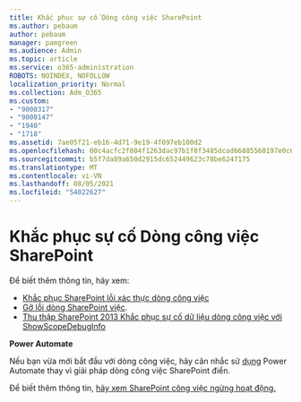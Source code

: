```yaml
---
title: Khắc phục sự cố Dòng công việc SharePoint
ms.author: pebaum
author: pebaum
manager: pamgreen
ms.audience: Admin
ms.topic: article
ms.service: o365-administration
ROBOTS: NOINDEX, NOFOLLOW
localization_priority: Normal
ms.collection: Adm_O365
ms.custom:
- "9000317"
- "9000147"
- "1940"
- "1718"
ms.assetid: 7ae05f21-eb16-4d71-9e19-4f097eb100d2
ms.openlocfilehash: 00c4acfc2f004f1263dac97b1f8f3485dcad66885560197e0c0a6e13e8cd34b1
ms.sourcegitcommit: b5f7da89a650d2915dc652449623c78be6247175
ms.translationtype: MT
ms.contentlocale: vi-VN
ms.lasthandoff: 08/05/2021
ms.locfileid: "54022627"
---
```

# <a name="troubleshoot-workflows-in-sharepoint"></a>Khắc phục sự cố Dòng công việc SharePoint

Để biết thêm thông tin, hãy xem:

- [Khắc phục SharePoint lỗi xác thực dòng công việc](/sharepoint/dev/general-development/troubleshooting-sharepoint-server-workflow-validation-errors-in-visio)
- [Gỡ lỗi dòng SharePoint việc](/sharepoint/dev/general-development/debugging-sharepoint-server-workflows).
- [Thu thập SharePoint 2013 Khắc phục sự cố dữ liệu dòng công việc với ShowScopeDebugInfo](/sharepoint/troubleshoot/workflows/gather-workflow-data)

**Power Automate**

Nếu bạn vừa mới bắt đầu với dòng công việc, hãy cân nhắc sử [dụng](/power-automate/modern-approvals) Power Automate thay vì giải pháp dòng công việc SharePoint điển.

Để biết thêm thông tin, [hãy xem SharePoint công việc ngừng hoạt động.](/alchemyinsights/sharepoint-workflows-retiring)
